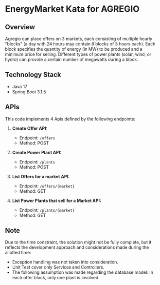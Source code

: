 # EnergyMarket Kata for AGREGIO

## Overview

Agregio can place offers on 3 markets, each consisting of multiple hourly "blocks" (a day with 24 hours may contain 8
blocks of 3 hours each). Each block specifies the quantity of energy (in MW) to be produced and a minimum price for
selling.
Different types of power plants (solar, wind, or hydro) can provide a certain number of megawatts during a block.

## Technology Stack

- Java 17
- Spring Boot 3.1.5

## APIs

This code implements 4 Apis defined by the following endpoints:

1. **Create Offer API:**
    - Endpoint: `/offers`
    - Method: POST

2. **Create Power Plant API:**
    - Endpoint: `/plants`
    - Method: POST

3. **List Offers for a market API:**
    - Endpoint: `/offers/{market}`
    - Method: GET

4. **List Power Plants that sell for a Market API:**
    - Endpoint: `/plants/{market}`
    - Method: GET

## Note

Due to the time constraint, the solution might not be fully complete, but it reflects the development approach and
considerations made during the allotted time:

- Exception handling was not taken into consideration.
- Unit Test cover only Services and Controllers.
- The following assumption was made regarding the database model: In each offer block, only one plant is involved.  


